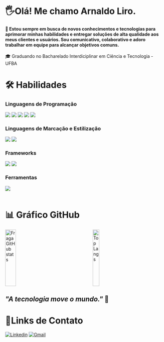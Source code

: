 # 🖐️Olá! Me chamo Arnaldo Liro.

#### 🚀 Estou sempre em busca de novos conhecimentos e tecnologias para aprimorar minhas habilidades e entregar soluções de alta qualidade aos meus clientes e usuários. Sou comunicativo, colaborativo e adoro trabalhar em equipe para alcançar objetivos comuns.

🎓 Graduando no Bacharelado Interdiciplinar em Ciência e Tecnologia - UFBA

# 🛠️ Habilidades

### Linguagens de Programação
<div style="display: inline_block">
<img src="https://img.shields.io/badge/java-%23ED8B00.svg?style=for-the-badge&logo=openjdk&logoColor=white" />
<img src="https://img.shields.io/badge/JavaScript-F7DF1E?style=for-the-badge&logo=javascript&logoColor=414141" />
<img src="https://img.shields.io/badge/C++-00599C?style=for-the-badge&logo=C%2B%2B&logoColor=white" />
<img src="https://img.shields.io/badge/python-3670A0?style=for-the-badge&logo=python&logoColor=ffdd54" />
<img src="https://img.shields.io/badge/TypeScript-007ACC?style=for-the-badge&logo=typescript&logoColor=white" />
  
</div>

###  Linguagens de Marcação e Estilização
<div style="display: inline_block">
<img src="https://img.shields.io/badge/HTML-e06b12?style=for-the-badge&logo=html5&logoColor=white" />
<img src="https://img.shields.io/badge/CSS-1283e0?&style=for-the-badge&logo=css3&logoColor=white" />
</div>

### Frameworks
<div style="display: inline_block">
<img src="https://img.shields.io/badge/Vue.js-35495E?style=for-the-badge&logo=vuedotjs&logoColor=4FC08D" />
<img src="https://shields.io/badge/react-black?logo=react&style=for-the-badge" />
</div>

### Ferramentas
<div style="display: inline_block">
<img src="https://img.shields.io/badge/Postman-FF6C37.svg?style=for-the-badge&logo=Postman&logoColor=white" /> <br><br/>
</div>

# 📊 Gráfico GitHub

<div style="display: flex;">
  <a href="https://github.com/arnaldoliro">
    <img width="49%" height="180em" src="https://github-readme-stats.vercel.app/api?username=arnaldoliro&show_icons=true&theme=dracula&count_private=true" alt="Fraga GitHub stats" />
  </a>
  <a href="https://github.com/anuraghazra/github-readme-stats" style="margin: auto;">
    <img width="49%" height="180em" src="https://github-readme-stats.vercel.app/api/top-langs/?username=arnaldoliro&layout=compact&theme=dracula" alt="Top Langs" />
  </a>
</div>

## _"A tecnologia move o mundo."_ 🧠

# 📱Links de Contato

[![Linkedin](https://img.shields.io/badge/-LinkedIn-%230077B5?style=for-the-badge&logo=linkedin&logoColor=white)](https://www.linkedin.com/in/arnaldoliro/)
[![Gmail](https://img.shields.io/badge/-Gmail-%23333?style=for-the-badge&logo=gmail&logoColor=white)](mailto:dinholiro@gmail.com)



<!--
**arnaldoliro/arnaldoliro** is a ✨ _special_ ✨ repository because its `README.md` (this file) appears on your GitHub profile.

Here are some ideas to get you started:

- 🔭 I’m currently working on ...
- 🌱 I’m currently learning ...
- 👯 I’m looking to collaborate on ...
- 🤔 I’m looking for help with ...
- 💬 Ask me about ...
- 📫 How to reach me: ...
- 😄 Pronouns: ...
- ⚡ Fun fact: ...
-->

